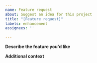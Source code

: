 ```yaml
---
name: Feature request
about: Suggest an idea for this project
title: "[Feature request]"
labels: enhancement
assignees: ''

---
```


<!--
Please note that this package will only support API authentication and authorization (through `Bearer ` tokens.)
If you need extra functionality such as usage of sessions, local users etc., it is out of this package scope.
-->

**Describe the feature you'd like**
<!-- A clear and concise description of what you want to happen. -->

**Additional context**
<!-- Add any other context or screenshots about the feature request here. -->

